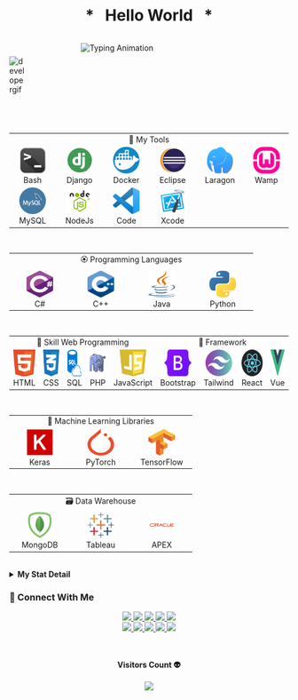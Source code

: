 <div align="center">

# * &nbsp; Hello World &nbsp; *
</div>
<div style="display:flex; flex-direction:row; align-items:center;">
  <p><img align="left" width="25%" height="25%" src="./Images/developer1.gif" alt="developergif" style="margin-right: 20px;"></p>
  <div style="display:flex; flex-direction:column; margin-bottom: 100px;">
    <p><img src="https://readme-typing-svg.demolab.com?font=Lato&size=18&weight=500&duration=2000&pause=100&color=36BCF7FF&multiline=true&width=400&height=75&repeat=false&lines=Rafly+Yunandi+Aliansyah;Bachelor+Of+Software+Engineering;Web+Developer+%7C+UI+/+UX+Designer+%7C+Generative+AI" alt="Typing Animation" hspace="10" height="auto"></p>
  </div>
</div>
<br>

<table align="center">
  <tr>
   <td colspan="9" align="center">
        💼 My Tools
    </td>
  </tr>
  <tr>
    <td align="center" width="96">
      <img src="./photos/competence/bash.png" width="48" height="48" alt="Bash" />
      <br>Bash
    </td>
      <td align="center" width="96">     
      <img src="./photos/competence/django.png" width="48" height="48" alt="Django" />      
      <br>Django
    </td>
    <td align="center" width="96">    
      <img src="./photos/competence/docker.png" width="48" height="48" alt="Docker" />     
      <br>Docker
    </td>
    <td align="center" width="96">   
      <img src="./photos/competence/Eclipse.png" width="48" height="48" alt="Eclipse" />    
      <br>Eclipse
    </td>
    <td align="center" width="96">   
      <img src="./photos/competence/laragon.png" width="48" height="48" alt="Laragon" />   
      <br>Laragon
    </td> 
    <td align="center" width="96">   
      <img src="./photos/competence/wamp.png" width="48" height="48" alt="Wamp" />   
      <br>Wamp
    </td> 
  </tr>

  <tr>
    <td align="center" width="96">     
      <img src="./photos/competence/mysql.png" width="48" height="48" alt="Mysql" />    
      <br>MySQL
    </td>
    <td align="center" width="96">    
      <img src="./photos/competence/NodeJs2.png" width="48" height="48" alt="NodeJs" />   
      <br>NodeJs
    </td>
    <td align="center" width="96">
      <img src="./photos/competence/Visual_Studio_Code.png" width="48" height="48" alt="Golang" />  
      <br>Code
    </td>
    <td align="center" width="96"> 
      <img src="./photos/competence/Xcode.png" width="48" height="48" alt="JavaScript" /> 
      <br>Xcode
    </td>
  </tr>

</table>

<br>

<table align="center">
  <tr>
   <td colspan="9" align="center"> 
        🏵️ Programming Languages 
    </td>
  </tr>
  <tr>
    <td align="center" width="96"> 
      <img src="./photos/competence/csharps.png" width="48" height="48" alt="Golang" />
      <br>C#
    </td>
    <td align="center" width="96">
      <img src="./photos/competence/c++.png" width="48" height="48" alt="Jsonnet" />
      <br>C++
    </td>
    <td align="center" width="96">
      <img src="./photos/competence/Java.png" width="48" height="48" alt="JavaScript" />
      <br>Java
    </td>
    <td align="center" width="96">
      <img src="./photos/competence/python.png" width="48" height="48" alt="React" />
      <br>Python
    </td>
  </tr>
</table>

<br>

<table align="center">
   <tr>
   <td colspan="5" align="center">
        🌹 Skill Web Programming
    </td>
    <td colspan="4" align="center">
        🌻 Framework
    </td>
  </tr>
  <tr>
    <td align="center" width="96">
      <img src="./photos/competence/web.png" width="48" height="48" alt="C#" />
      <br>HTML
    </td>
    <td align="center" width="96">
      <img src="./photos/competence/css.png" width="48" height="48" alt="Python" />
      <br>CSS
    </td>
    <td align="center" width="96">
      <img src="./photos/competence/sql.png" width="48" height="48" alt="Golang" />
      <br>SQL
    </td>
    <td align="center" width="96">
      <img src="./photos/competence/PHP.jpg" width="48" height="48" alt="Jsonnet" />
      <br>PHP
    </td> 
    <td align="center" width="96"> 
      <img src="./photos/competence/js.png" width="48" height="48" alt="JavaScript" />
      <br>JavaScript
    </td>
    <td align="center" width="96">
      <img src="./photos/competence/Bootstrap.png" width="48" height="48" alt="Python" />
      <br>Bootstrap
    </td>
    <td align="center" width="96">
      <img src="./photos/competence/Tailwind.png" width="48" height="48" alt="Golang" />
      <br>Tailwind 
    </td>
    <td align="center" width="96">
      <img src="./photos/competence/react.png" width="48" height="48" alt="Jsonnet" />
      <br>React
    </td> 
    <td align="center" width="96">
      <img src="./photos/competence/Vue.png" width="48" height="48" alt="JavaScript" />
      <br>Vue
    </td>
  </tr>
</table>

<br>

<table align="center">
  <tr>
    <td colspan="9" align="center"> 
        📖 Machine Learning Libraries
    </td>
  </tr>
  <tr>
    <td align="center" width="96"> 
      <img src="./photos/competence/Keras.png" width="48" height="48" alt="Keras" />
      <br>Keras
    </td>
    <td align="center" width="96">  
        <img src="./photos/competence/PyTorch.png" width="48" height="48" alt="PyTorch" />
      <br>PyTorch
    </td>
    <td align="center" width="96">
        <img src="./photos/competence/Tensorflow.png" width="48" height="48" alt="TensorFlow" />
      <br>TensorFlow
    </td>
  </tr>
</table>

<br>

<table align="center">
  <tr>
  <td colspan="5" align="center"> 
        🗃️ Data Warehouse
    </td>
  </tr>
  <tr>
    <td align="center" width="96">  
        <img src="./photos/competence/mongodb.png" width="48" height="48" alt="MongoDB" />
      <br>MongoDB
    </td>
    <td align="center" width="96">
      <img src="./photos/competence/tableau.png" width="48" height="48" alt="Tableau" />
      <br>Tableau
    </td>
    <td align="center" width="96">
      <img src="./photos/competence/oracle.png" width="48" height="48" alt="Apex" />
      <br>APEX
    </td>
  </tr>
</table>

<br>

<details>
  <summary> <strong>My Stat Detail</strong> </summary>
  <br/>
<p align="center">
  <a href="https://github.com/alsiam">
    <img src="https://github-readme-streak-stats.herokuapp.com/?user=raflyyunandi&theme=radical&border=7F3FBF&background=0D1117" alt="Rafly's GitHub streak"/>
  </a>
</p>

<p align="center">
  <a href="https://github.com/alsiam">
    <img src="https://github-profile-summary-cards.vercel.app/api/cards/profile-details?username=raflyyunandi&theme=radical" alt="Rafly's GitHub Contribution"/>
  </a>
</p>

<a> 
    <a href="https://github.com/raflyyunandi"><img alt="Rafly's Github Stats" src="https://denvercoder1-github-readme-stats.vercel.app/api?username=raflyyunandi&show_icons=true&count_private=true&theme=react&border_color=7F3FBF&bg_color=0D1117&title_color=F85D7F&icon_color=F8D866" height="192px" width="49.5%"/></a>
  <a href="https://github.com/raflyyunandi"><img alt="Rafly's Top Languages" src="https://denvercoder1-github-readme-stats.vercel.app/api/top-langs/?username=raflyyunandi&langs_count=8&layout=compact&theme=react&border_color=7F3FBF&bg_color=0D1117&title_color=F85D7F&icon_color=F8D866" height="192px" width="49.5%"/></a>
  <br/>
</a>

</details>

###

<h3 align="left">
    👋 Connect With Me
</h3>

<div align="center">
  <a href="https://https://www.linkedin.com/in/rafly-yunandi-7b568a148/">
    <img src="https://img.shields.io/badge/LinkedIn-0077B5?style=for-the-badge&logo=linkedin&logoColor=white" height="35" />
  </a>
  <a href="https://twitter.com/rafly_yunandi">
    <img src="https://img.shields.io/badge/Twitter-1DA1F2?style=for-the-badge&logo=twitter&logoColor=white" height="35" />
  </a>
  <a href="#">
    <img src="https://img.shields.io/badge/fiverr-1DBF73?style=for-the-badge&logo=fiverr&logoColor=white" height="35" />
  </a>
  <a href="#">
    <img src="https://img.shields.io/badge/Freelancer-29B2FE?style=for-the-badge&logo=Freelancer&logoColor=white" height="35" />
  </a>
  <a href="#">
    <img src="https://img.shields.io/badge/Telegram-2CA5E0?style=for-the-badge&logo=telegram&logoColor=white" height="35" />
  </a>
</div>

<div align="center">
  <a href="#">
    <img src="https://img.shields.io/badge/Stack_Overflow-FE7A16?style=for-the-badge&logo=stack-overflow&logoColor=white" height="35" />
  </a>
  <a href="#">
    <img src="https://img.shields.io/badge/GitLab-330F63?style=for-the-badge&logo=gitlab&logoColor=white" height="35" />
  </a>
  <a href="#">
    <img src="https://img.shields.io/badge/Instagram-E4405F?style=for-the-badge&logo=instagram&logoColor=white" height="35" />
  </a>
  <a href="#">
    <img src="https://img.shields.io/badge/Spotify-1ED760?&style=for-the-badge&logo=spotify&logoColor=white" height="35" />
  </a>
  <a href="#">
    <img src="https://img.shields.io/badge/Medium-12100E?style=for-the-badge&logo=medium&logoColor=white" height="35" />
  </a>
</div>

<br>

<div align="center">
<br><p align="center"><b>Visitors Count 👽 </b></p>  
<p align="center"><img align="center" src="https://profile-counter.glitch.me/{raflyyunandi}/count.svg" /></p> 
<br>
</div>
